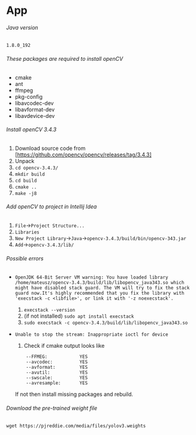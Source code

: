 # App

###### Java version
`1.8.0_192`

###### These packages are required to install openCV
* cmake
* ant
* ffmpeg
* pkg-config
* libavcodec-dev
* libavformat-dev
* libavdevice-dev

###### Install openCV 3.4.3
1. Download source code from [https://github.com/opencv/opencv/releases/tag/3.4.3]
2. Unpack
3. `cd opencv-3.4.3/`
4. `mkdir build`
5. `cd build`
6. `cmake ..`
7. `make -j8`

###### Add openCV to project in Intellij Idea
1. `File`->`Project Structure...`
2. `Libraries`
3. `New Project Library`->`Java`->`opencv-3.4.3/build/bin/opencv-343.jar `
4. `Add`->`opencv-3.4.3/lib/`

###### Possible errors
- `OpenJDK 64-Bit Server VM warning: You have loaded library /home/mateusz/opencv-3.4.3/build/lib/libopencv_java343.so which might have disabled stack guard. The VM will try to fix the stack guard now.It's highly recommended that you fix the library with 'execstack -c <libfile>', or link it with '-z noexecstack'.`
    1. `execstack --version`
    2. (if not installed) `sudo apt install execstack`
    3. `sudo execstack -c opencv-3.4.3/build/lib/libopencv_java343.so`
    
- `Unable to stop the stream: Inappropriate ioctl for device`
    1. Check if cmake output looks like
    ```
        --FFMEG:            YES
        --avcodec:          YES
        --avformat:         YES
        --avutil:           YES
        --swscale:          YES
        --avresample:       YES
    ```
    If not then install missing packages and rebuild. 

###### Download the pre-trained weight file
`wget https://pjreddie.com/media/files/yolov3.weights`
